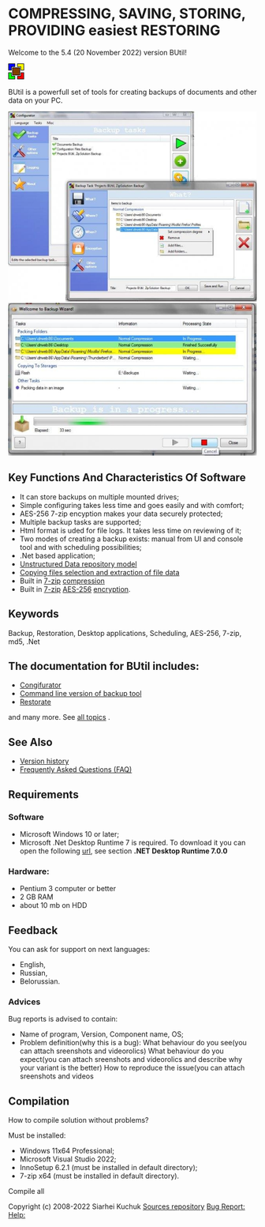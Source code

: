 # COMPRESSING, SAVING, STORING, PROVIDING easiest RESTORING

Welcome to the 5.4 (20 November 2022) version BUtil!

![BUtil Logotype](./help/Readme%20Assets/Logotype.bmp)

BUtil is a powerfull set of tools for creating backups of documents and other data on your PC.

![The main window of configurator](./help/Readme%20Assets/Screenshot%201.jpg)
![The backup ui master](./help/Readme%20Assets/Screenshot%202.jpg)

## Key Functions And Characteristics Of Software

- It can store backups on multiple mounted drives;
- Simple configuring takes less time and goes easily and with comfort;
- AES-256 7-zip encyption makes your data securely protected;
- Multiple backup tasks are supported;
- Html format is uded for file logs. It takes less time on reviewing of it;
- Two modes of creating a backup exists: manual from UI and console tool and with scheduling possibilities;
- .Net based application;
- [Unstructured Data repository model](./help/Other/Glossary.md)
- [Copying files selection and extraction of file data](./help/Other/Glossary.md)
- Built in [7-zip](https://www.7-zip.org/) [compression](https://en.wikipedia.org/wiki/Data_compression)
- Built in [7-zip](https://www.7-zip.org/) [AES-256](https://en.wikipedia.org/wiki/Advanced_Encryption_Standard) [encryption](https://en.wikipedia.org/wiki/Encryption).

## Keywords

Backup, Restoration, Desktop applications, Scheduling, AES-256, 7-zip, md5, .Net

## The documentation for BUtil includes:

- [Congifurator](./help/configurator/CommandLineArguments.htm)
- [Command line version of backup tool](./help/Backup%20Console%20Tool.md)
- [Restorate](./help/Restore/Restoration%20Wizard.md)

and many more. See [all topics](../../wiki) .

## See Also

- [Version history](./help/Other/Version%20History%20(Changelog).md)
- [Frequently Asked Questions (FAQ)](./help/Other/Frequently%20Asked%20Questions.md)

## Requirements

### Software

- Microsoft Windows 10 or later;
- Microsoft .Net Desktop Runtime 7 is required. To download it you can open the following [url](https://dotnet.microsoft.com/en-us/download/dotnet/7.0), see section **.NET Desktop Runtime 7.0.0**

### Hardware:

- Pentium 3 computer or better
- 2 GB RAM
- about 10 mb on HDD

## Feedback

You can ask for support on next languages:
- English,
- Russian,
- Belorussian.

### Advices

Bug reports is advised to contain:
- Name of program, Version, Component name, OS;
- Problem definition(why this is a bug):
What behaviour do you see(you can attach sreenshots and videorolics)
What behaviour do you expect(you can attach sreenshots and videorolics and describe why your variant is the better)
How to reproduce the issue(you can attach sreenshots and videos

## Compilation

How to compile solution without problems?

Must be installed:
- Windows 11x64 Professional;
- Microsoft Visual Studio 2022;
- InnoSetup 6.2.1 (must be installed in default directory);
- 7-zip x64 (must be installed in default directory).

Compile all

Copyright (c) 2008-2022 Siarhei Kuchuk
[Sources repository](https://github.com/drweb86/butil)
[Bug Report:](https://github.com/drweb86/butil/issues)
[Help:](https://github.com/drweb86/butil/blob/master/help/TOC.md)
